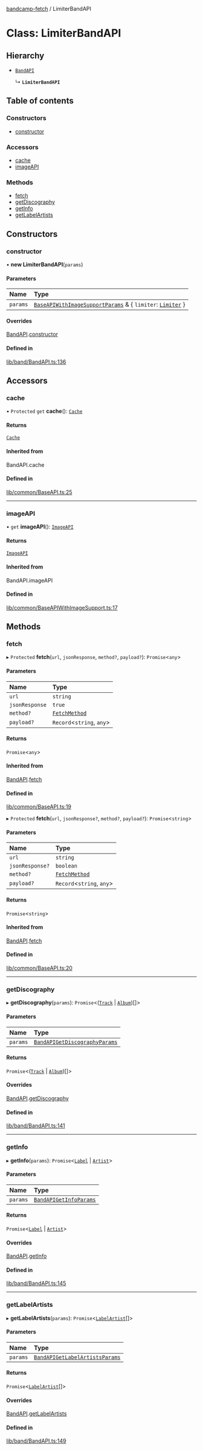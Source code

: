[bandcamp-fetch](../README.md) / LimiterBandAPI

# Class: LimiterBandAPI

## Hierarchy

- [`BandAPI`](BandAPI.md)

  ↳ **`LimiterBandAPI`**

## Table of contents

### Constructors

- [constructor](LimiterBandAPI.md#constructor)

### Accessors

- [cache](LimiterBandAPI.md#cache)
- [imageAPI](LimiterBandAPI.md#imageapi)

### Methods

- [fetch](LimiterBandAPI.md#fetch)
- [getDiscography](LimiterBandAPI.md#getdiscography)
- [getInfo](LimiterBandAPI.md#getinfo)
- [getLabelArtists](LimiterBandAPI.md#getlabelartists)

## Constructors

### constructor

• **new LimiterBandAPI**(`params`)

#### Parameters

| Name | Type |
| :------ | :------ |
| `params` | [`BaseAPIWithImageSupportParams`](../interfaces/BaseAPIWithImageSupportParams.md) & { `limiter`: [`Limiter`](Limiter.md)  } |

#### Overrides

[BandAPI](BandAPI.md).[constructor](BandAPI.md#constructor)

#### Defined in

[lib/band/BandAPI.ts:136](https://github.com/patrickkfkan/bandcamp-fetch/blob/19ec315/src/lib/band/BandAPI.ts#L136)

## Accessors

### cache

• `Protected` `get` **cache**(): [`Cache`](Cache.md)

#### Returns

[`Cache`](Cache.md)

#### Inherited from

BandAPI.cache

#### Defined in

[lib/common/BaseAPI.ts:25](https://github.com/patrickkfkan/bandcamp-fetch/blob/19ec315/src/lib/common/BaseAPI.ts#L25)

___

### imageAPI

• `get` **imageAPI**(): [`ImageAPI`](ImageAPI.md)

#### Returns

[`ImageAPI`](ImageAPI.md)

#### Inherited from

BandAPI.imageAPI

#### Defined in

[lib/common/BaseAPIWithImageSupport.ts:17](https://github.com/patrickkfkan/bandcamp-fetch/blob/19ec315/src/lib/common/BaseAPIWithImageSupport.ts#L17)

## Methods

### fetch

▸ `Protected` **fetch**(`url`, `jsonResponse`, `method?`, `payload?`): `Promise`<`any`\>

#### Parameters

| Name | Type |
| :------ | :------ |
| `url` | `string` |
| `jsonResponse` | ``true`` |
| `method?` | [`FetchMethod`](../enums/FetchMethod.md) |
| `payload?` | `Record`<`string`, `any`\> |

#### Returns

`Promise`<`any`\>

#### Inherited from

[BandAPI](BandAPI.md).[fetch](BandAPI.md#fetch)

#### Defined in

[lib/common/BaseAPI.ts:19](https://github.com/patrickkfkan/bandcamp-fetch/blob/19ec315/src/lib/common/BaseAPI.ts#L19)

▸ `Protected` **fetch**(`url`, `jsonResponse?`, `method?`, `payload?`): `Promise`<`string`\>

#### Parameters

| Name | Type |
| :------ | :------ |
| `url` | `string` |
| `jsonResponse?` | `boolean` |
| `method?` | [`FetchMethod`](../enums/FetchMethod.md) |
| `payload?` | `Record`<`string`, `any`\> |

#### Returns

`Promise`<`string`\>

#### Inherited from

[BandAPI](BandAPI.md).[fetch](BandAPI.md#fetch)

#### Defined in

[lib/common/BaseAPI.ts:20](https://github.com/patrickkfkan/bandcamp-fetch/blob/19ec315/src/lib/common/BaseAPI.ts#L20)

___

### getDiscography

▸ **getDiscography**(`params`): `Promise`<([`Track`](../interfaces/Track.md) \| [`Album`](../interfaces/Album.md))[]\>

#### Parameters

| Name | Type |
| :------ | :------ |
| `params` | [`BandAPIGetDiscographyParams`](../interfaces/BandAPIGetDiscographyParams.md) |

#### Returns

`Promise`<([`Track`](../interfaces/Track.md) \| [`Album`](../interfaces/Album.md))[]\>

#### Overrides

[BandAPI](BandAPI.md).[getDiscography](BandAPI.md#getdiscography)

#### Defined in

[lib/band/BandAPI.ts:141](https://github.com/patrickkfkan/bandcamp-fetch/blob/19ec315/src/lib/band/BandAPI.ts#L141)

___

### getInfo

▸ **getInfo**(`params`): `Promise`<[`Label`](../interfaces/Label.md) \| [`Artist`](../interfaces/Artist.md)\>

#### Parameters

| Name | Type |
| :------ | :------ |
| `params` | [`BandAPIGetInfoParams`](../interfaces/BandAPIGetInfoParams.md) |

#### Returns

`Promise`<[`Label`](../interfaces/Label.md) \| [`Artist`](../interfaces/Artist.md)\>

#### Overrides

[BandAPI](BandAPI.md).[getInfo](BandAPI.md#getinfo)

#### Defined in

[lib/band/BandAPI.ts:145](https://github.com/patrickkfkan/bandcamp-fetch/blob/19ec315/src/lib/band/BandAPI.ts#L145)

___

### getLabelArtists

▸ **getLabelArtists**(`params`): `Promise`<[`LabelArtist`](../README.md#labelartist)[]\>

#### Parameters

| Name | Type |
| :------ | :------ |
| `params` | [`BandAPIGetLabelArtistsParams`](../interfaces/BandAPIGetLabelArtistsParams.md) |

#### Returns

`Promise`<[`LabelArtist`](../README.md#labelartist)[]\>

#### Overrides

[BandAPI](BandAPI.md).[getLabelArtists](BandAPI.md#getlabelartists)

#### Defined in

[lib/band/BandAPI.ts:149](https://github.com/patrickkfkan/bandcamp-fetch/blob/19ec315/src/lib/band/BandAPI.ts#L149)
